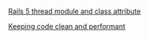 [Rails 5 thread module and class attribute](http://blog.bigbinary.com/2016/09/05/rails-5-adds-ability-to-create-module-and-class-level-variables-on-per-thread-basis.html?utm_source=rubyweekly&utm_medium=email)

[Keeping code clean and performant](https://infinum.co/the-capsized-eight/top-8-tools-for-ruby-on-rails-code-optimization-and-cleanup)
